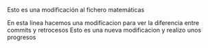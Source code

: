 Esto es una modificación al fichero matemáticas

En esta linea hacemos una modificacion para ver la diferencia entre commits y retrocesos
Esto es una nueva modificacion y realizo unos progresos

